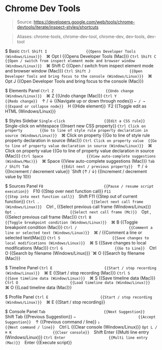 # Chrome Dev Tools

> Source: https://developers.google.com/web/tools/chrome-devtools/iterate/inspect-styles/shortcuts

> Aliases: chrome-tools, chrome-dev-tool, chrome-dev, dev-tools, dev-tool

$ Basic
    `Ctrl Shift I                  {{Opens Developer Tools (Windows/Linux)}} 
    `⌘ Opt I                       {{Opens Developer Tools (Mac)}} 
    `Ctrl Shift C                  {{Open / switch from inspect element mode and browser window (Windows/Linux)}} 
    `⌘ Shift C                     {{Open / switch from inspect element mode and browser window (Mac)}} 
    `Ctrl Shift J                  {{Open Developer Tools and bring focus to the console (Windows/Linux)}} 
    `⌘ Opt J                       {{Open Developer Tools and bring focus to the console (Mac)}} 

$ Elements Panel
    `Ctrl Z                        {{Undo change (Windows/Linux)}} 
    `⌘ Z                           {{Undo change (Mac)}} 
    `Ctrl Y                        {{Redo change}} 
    `↑ / ↓                         {{Navigate up or down through nodes}} 
    `← / →                         {{Expand or collapse node}} 
    `H                             {{Hide element}} 
    `F2                            {{Toggle edit as HTML (Windows/Linux)}} 

$ Styles Sidebar
    `Single-click                  {{Edit a CSS rule}} 
    `Single-click on whitespace    {{Insert new CSS property}} 
    `Ctrl Click on property        {{Go to line of style rule property declaration in source (Windows/Linux)}} 
    `⌘ Click on property           {{Go to line of style rule property declaration in source (Mac)}} 
    `Ctrl Click on property value  {{Go to line of property value declaration in source (Window/Linux)}} 
    `⌘ Click on property value     {{Go to line of property value declaration in source (Mac)}} 
    `Ctrl Space                    {{View auto-complete suggestions (Windows/Mac)}} 
    `⌘ Space                       {{View auto-complete suggestions (Mac)}} 
    `Tab / Shift Tab               {{Edit next / previous property}} 
    `↑ / ↓                         {{Increment / decrement value}} 
    `Shift (↑ / ↓)                 {{Increment / decrement value by 10}} 

$ Sources Panel
    `F8                            {{Pause / resume script execution}} 
    `F10                           {{Step over next function call}} 
    `F11                           {{Step into next function call}} 
    `Shift F11                     {{Step out of current function}} 
    `Ctrl .                        {{Select next call frame (Windows/Linux)}} 
    `Ctrl ,                        {{Select previous call frame (Windows/Linux)}} 
    `Opt .                         {{Select next call frame (Mc)}} 
    `Opt ,                         {{Select previous call frame (Mac)}} 
    `Ctrl B                        {{Toggle breakpoint condition (Windows/Linux)}} 
    `⌘ B                           {{Toggle breakpoint condition (Mac)}} 
    `Ctrl /                        {{Comment a line or selected text (Windows/Linux)}} 
    `⌘ /                           {{Comment a line or selected text(Mac)}} 
    `Ctrl S                        {{Save changes to local modifications (Windows/Linux)}} 
    `⌘ S                           {{Save changes to local modifications (Mac)}} 
    `Ctrl G                        {{Go to Line}} 
    `Ctrl O                        {{Search by filename (Windows/Linux)}} 
    `⌘ O                           {{Search by filename (Mac)}} 

$ Timeline Panel
    `Ctrl E                        {{Start / stop recording (Window/Linux)}} 
    `⌘ E                           {{Start / stop recording (Mac)}} 
    `Ctrl S                        {{Save timeline data (Window/Linux)}} 
    `⌘ S                           {{Save timeline data (Mac)}} 
    `Ctrl O                        {{Load timeline data (Window/Linux)}} 
    `⌘ O                           {{Load timeline data (Mac)}} 

$ Profile Panel
    `Ctrl E                        {{Start / stop recording (Windows/Linux)}} 
    `⌘ E                           {{Start / stop recording}} 

$ Console Panel
    `Tab                           {{Next Suggestion}} 
    `Shift Tab                     {{Previous Suggestion}} 
    `→                             {{Accept Suggestion}} 
    `↑                             {{Previous command / line}} 
    `↓                             {{Next command / line}} 
    `Ctrl L                        {{Clear console (Windows/Linux)}} 
    `Opt L / ⌘ K                   {{Clear console}} 
    `Shift Enter                   {{Multi line entry (Windows/Linux)}} 
    `Ctrl Enter                    {{Multi line entry (Mac)}} 
    `Enter                         {{Execute script}} 

